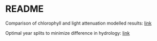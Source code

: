 # README

Comparison of chlorophyll and light attenuation modelled results: [link](https://tbep-tech.github.io/tb-box-model/reporting)

Optimal year splits to minimize difference in hydrology: [link](https://tbep-tech.github.io/tb-box-model/hydro_split)
